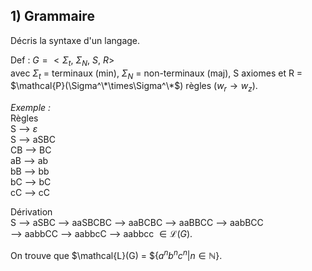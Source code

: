 ## 1) Grammaire
Décris la syntaxe d'un langage.

Def : $G = < \Sigma_t,\ \Sigma_N,\ S,\ R>$  
avec $\Sigma_t$ = terminaux (min), $\Sigma_N$ = non-terminaux (maj), S axiomes et R = $\mathcal{P}(\Sigma^\*\times\Sigma^\*$) règles ($w_r\rightarrow w_z$).  
  
_Exemple :_  
Règles  
S --> $\varepsilon$  
S --> aSBC  
CB --> BC  
aB --> ab  
bB --> bb  
bC --> bC  
cC --> cC  
  
Dérivation  
S --> aSBC --> aaSBCBC --> aaBCBC --> aaBBCC --> aabBCC  
--> aabbCC --> aabbcC --> aabbcc $\in\mathcal{L}(G)$.  

On trouve que $\mathcal{L}(G) = ${$a^nb^nc^n|n\in\mathbb{N}$}.  

